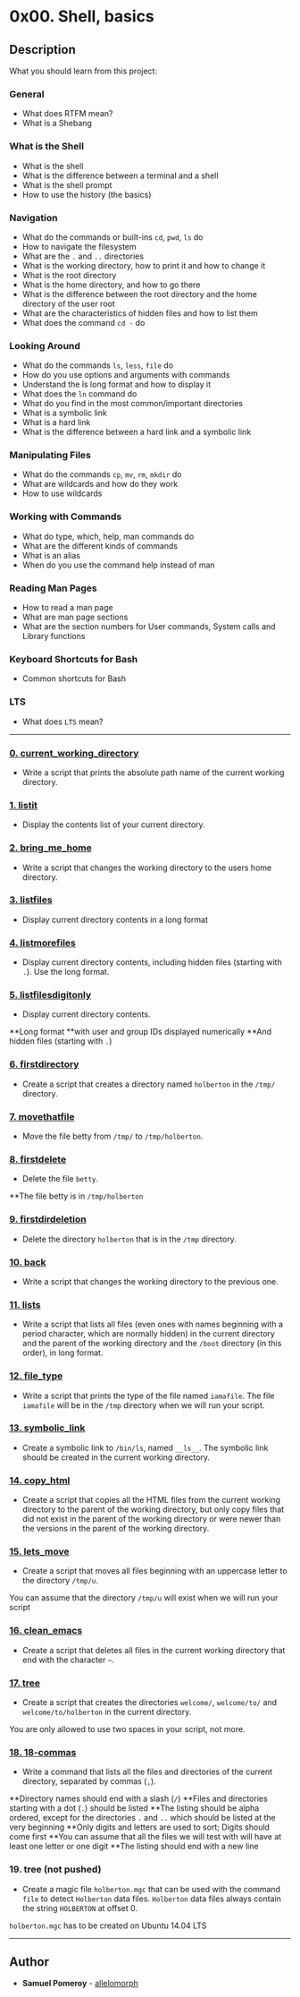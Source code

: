 # 0x00. Shell, basics

## Description
What you should learn from this project:

### General

* What does RTFM mean?
* What is a Shebang

### What is the Shell

* What is the shell
* What is the difference between a terminal and a shell
* What is the shell prompt
* How to use the history (the basics)

### Navigation

* What do the commands or built-ins `cd`, `pwd`, `ls` do
* How to navigate the filesystem
* What are the `.` and `..` directories
* What is the working directory, how to print it and how to change it
* What is the root directory
* What is the home directory, and how to go there
* What is the difference between the root directory and the home directory of the user root
* What are the characteristics of hidden files and how to list them
* What does the command `cd -` do

### Looking Around

* What do the commands `ls`, `less`, `file` do
* How do you use options and arguments with commands
* Understand the ls long format and how to display it
* What does the `ln` command do
* What do you find in the most common/important directories
* What is a symbolic link
* What is a hard link
* What is the difference between a hard link and a symbolic link

### Manipulating Files

* What do the commands `cp`, `mv`, `rm`, `mkdir` do
* What are wildcards and how do they work
* How to use wildcards

### Working with Commands

* What do type, which, help, man commands do
* What are the different kinds of commands
* What is an alias
* When do you use the command help instead of man

### Reading Man Pages

* How to read a man page
* What are man page sections
* What are the section numbers for User commands, System calls and Library functions

### Keyboard Shortcuts for Bash

* Common shortcuts for Bash

### LTS

* What does `LTS` mean?


---

### [0. current_working_directory](./0-current_working_directory)
* Write a script that prints the absolute path name of the current working directory.


### [1. listit](./1-listit)
* Display the contents list of your current directory.


### [2. bring_me_home](./2-bring_me_home)
* Write a script that changes the working directory to the users home directory.


### [3. listfiles](./3-listfiles)
* Display current directory contents in a long format


### [4. listmorefiles](./4-listmorefiles)
* Display current directory contents, including hidden files (starting with `.`). Use the long format.


### [5. listfilesdigitonly](./5-listfilesdigitonly)
* Display current directory contents.

**Long format
**with user and group IDs displayed numerically
**And hidden files (starting with `.`)


### [6. firstdirectory](./6-firstdirectory)
* Create a script that creates a directory named `holberton` in the `/tmp/` directory.


### [7. movethatfile](./7-movethatfile)
* Move the file betty from `/tmp/` to `/tmp/holberton`.


### [8. firstdelete](./8-firstdelete)
* Delete the file `betty`.

**The file betty is in `/tmp/holberton`


### [9. firstdirdeletion](./9-firstdirdeletion)
* Delete the directory `holberton` that is in the `/tmp` directory.


### [10. back](./10-back)
* Write a script that changes the working directory to the previous one.


### [11. lists](./11-lists)
* Write a script that lists all files (even ones with names beginning with a period character, which are normally hidden) in the current directory and the parent of the working directory and the `/boot` directory (in this order), in long format.

### [12. file_type](./12-file_type)
* Write a script that prints the type of the file named `iamafile`. The file `iamafile` will be in the `/tmp` directory when we will run your script.


### [13. symbolic_link](./13-symbolic_link)
* Create a symbolic link to `/bin/ls`, named `__ls__`. The symbolic link should be created in the current working directory. 


### [14. copy_html](./14-copy_html)
* Create a script that copies all the HTML files from the current working directory to the parent of the working directory, but only copy files that did not exist in the parent of the working directory or were newer than the versions in the parent of the working directory.


### [15. lets_move](./15-lets_move)
* Create a script that moves all files beginning with an uppercase letter to the directory `/tmp/u`.

You can assume that the directory `/tmp/u` will exist when we will run your script


### [16. clean_emacs](./16-clean_emacs)
* Create a script that deletes all files in the current working directory that end with the character `~`.


### [17. tree](./17-tree)
* Create a script that creates the directories `welcome/`, `welcome/to/` and `welcome/to/holberton` in the current directory.

You are only allowed to use two spaces in your script, not more.


### [18. 18-commas](./18-commas)
* Write a command that lists all the files and directories of the current directory, separated by commas (`,`).

**Directory names should end with a slash (`/`)
**Files and directories starting with a dot (`.`) should be listed
**The listing should be alpha ordered, except for the directories `.` and `..` which should be listed at the very beginning
**Only digits and letters are used to sort; Digits should come first
**You can assume that all the files we will test with will have at least one letter or one digit
**The listing should end with a new line


### 19. tree (not pushed)
* Create a magic file `holberton.mgc` that can be used with the command `file` to detect `Holberton` data files. `Holberton` data files always contain the string `HOLBERTON` at offset 0.

`holberton.mgc` has to be created on Ubuntu 14.04 LTS


---

## Author
* **Samuel Pomeroy** - [allelomorph](github.com/allelomorph)